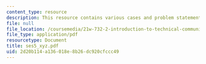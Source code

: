 ```yaml
---
content_type: resource
description: This resource contains various cases and problem statement.
file: null
file_location: /coursemedia/21w-732-2-introduction-to-technical-communication-ethics-in-science-and-technology-fall-2006/2d20b114a136018e8b26dc920cfccc49_ses5_xyz.pdf
file_type: application/pdf
resourcetype: Document
title: ses5_xyz.pdf
uid: 2d20b114-a136-018e-8b26-dc920cfccc49
---
```


